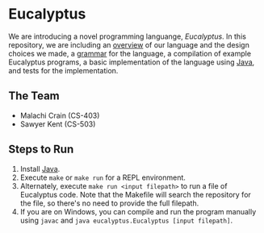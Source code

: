 # Eucalyptus

We are introducing a novel programming languange, *Eucalyptus*. In this repository, we are including an [overview](OVERVIEW.md) of our language and the design choices we made, a [grammar](GRAMMAR.md) for the language, a compilation of example Eucalyptus programs, a basic implementation of the language using [Java](https://www.java.com/en/), and tests for the implementation.

## The Team

- Malachi Crain (CS-403)
- Sawyer Kent (CS-503)

## Steps to Run

1. Install [Java](https://www.java.com/en/download/).
2. Execute `make` or `make run` for a REPL environment.
3. Alternately, execute `make run <input filepath>` to run a file of Eucalyptus code. Note that the Makefile will search the repository for the file, so there's no need to provide the full filepath.
4. If you are on Windows, you can compile and run the program manually using `javac` and `java eucalyptus.Eucalyptus [input filepath]`.